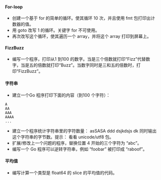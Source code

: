 #### For-loop

- 创建一个基于 for 的简单的循环。使其循环 10 次，并且使用 fmt 包打印出计数器的值。
- 用 goto 改写 1 的循环。关键字 for 不可使用。
- 再次改写这个循环，使其遍历一个 array，并将这个 array 打印到屏幕上。

#### FizzBuzz

- 编写一个程序，打印从1 到100 的数字。当是三个倍数就打印“Fizz”代替数字，当是五的倍数就打印“Buzz”。当数字同时是三和五的倍数时，打印“FizzBuzz”。

#### 字符串

- 建立一个Go 程序打印下面的内容（到100 个字符）：
```
A
AA
AAA
AAAA
...
```
- 建立一个程序统计字符串里的字符数量：
asSASA ddd dsjkdsjs dk
同时输出这个字符串的字节数。提示： 看看 unicode/utf8 包。
- 扩展/修改上一个问题的程序，替换位置 4 开始的三个字符为 “abc”。
- 编写一个 Go 程序可以逆转字符串，例如 “foobar” 被打印成 “raboof”。

#### 平均值

- 编写计算一个类型是 float64 的 slice 的平均值的代码。
